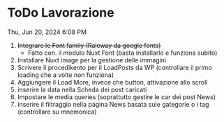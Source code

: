 # ToDo Lavorazione

Thu, Jun 20, 2024 6:08 PM

1. ~~Integrare le Font family (Raleway da google fonts)~~
    * Fatto con. il modulo Nuxt Font (basta installarlo e funziona subito)
2. Installare Nuxt image per la gestione delle immagini
3. Scrivere il procedikento per il LoadPosts da WP (controllare il primo loading che a volte non funziona)
4. Aggiungere il Load More, invece che button, attivazione allo scroll
5. inserire la data nella Scheda dei post caricati
6. Impostare le media queries (soprattutto gestire le car dei post News)
7. inserire il filtraggio nella pagina News basata sule gategorie o i tag (controllare su mnemonica)